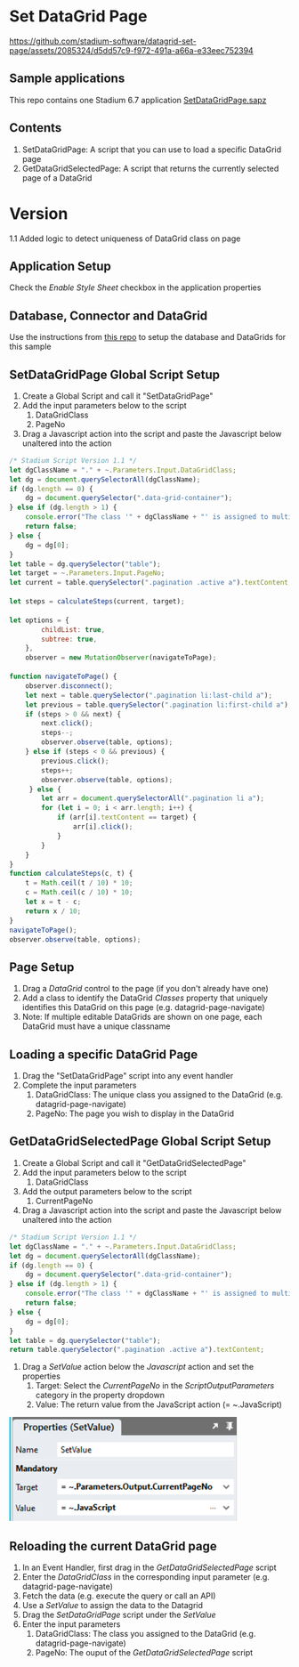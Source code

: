 # Set DataGrid Page

https://github.com/stadium-software/datagrid-set-page/assets/2085324/d5dd57c9-f972-491a-a66a-e33eec752394

## Sample applications
This repo contains one Stadium 6.7 application
[SetDataGridPage.sapz](Stadium6/SetDataGridPage.sapz?raw=true)

## Contents
1. SetDataGridPage: A script that you can use to load a specific DataGrid page
2. GetDataGridSelectedPage: A script that returns the currently selected page of a DataGrid

# Version 
1.1 Added logic to detect uniqueness of DataGrid class on page

## Application Setup
Check the *Enable Style Sheet* checkbox in the application properties

## Database, Connector and DataGrid

Use the instructions from [this repo](https://github.com/stadium-software/samples-database) to setup the database and DataGrids for this sample

## SetDataGridPage Global Script Setup

1. Create a Global Script and call it "SetDataGridPage"
2. Add the input parameters below to the script
   1. DataGridClass
   2. PageNo
3. Drag a Javascript action into the script and paste the Javascript below unaltered into the action
```javascript
/* Stadium Script Version 1.1 */
let dgClassName = "." + ~.Parameters.Input.DataGridClass;
let dg = document.querySelectorAll(dgClassName);
if (dg.length == 0) {
    dg = document.querySelector(".data-grid-container");
} else if (dg.length > 1) {
    console.error("The class '" + dgClassName + "' is assigned to multiple DataGrids. DataGrids using this script must have unique classnames");
    return false;
} else { 
    dg = dg[0];
}
let table = dg.querySelector("table");
let target = ~.Parameters.Input.PageNo;
let current = table.querySelector(".pagination .active a").textContent;

let steps = calculateSteps(current, target);

let options = {
        childList: true,
        subtree: true,
    },
    observer = new MutationObserver(navigateToPage);

function navigateToPage() {
    observer.disconnect();
    let next = table.querySelector(".pagination li:last-child a");
    let previous = table.querySelector(".pagination li:first-child a");
    if (steps > 0 && next) {
        next.click();
        steps--;
        observer.observe(table, options);
    } else if (steps < 0 && previous) {
        previous.click();
        steps++;
        observer.observe(table, options);
     } else {
        let arr = document.querySelectorAll(".pagination li a");
        for (let i = 0; i < arr.length; i++) {
            if (arr[i].textContent == target) {
                arr[i].click();
            }
        }
    }
}
function calculateSteps(c, t) {
    t = Math.ceil(t / 10) * 10;
    c = Math.ceil(c / 10) * 10;
    let x = t - c;
    return x / 10;
}
navigateToPage();
observer.observe(table, options);
```

## Page Setup

1. Drag a *DataGrid* control to the page (if you don't already have one)
2. Add a class to identify the DataGrid *Classes* property that uniquely identifies this DataGrid on this page (e.g. datagrid-page-navigate)
3. Note: If multiple editable DataGrids are shown on one page, each DataGrid must have a unique classname

## Loading a specific DataGrid Page

1. Drag the "SetDataGridPage" script into any event handler
2. Complete the input parameters
   1. DataGridClass: The unique class you assigned to the DataGrid (e.g. datagrid-page-navigate)
   2. PageNo: The page you wish to display in the DataGrid

## GetDataGridSelectedPage Global Script Setup

1. Create a Global Script and call it "GetDataGridSelectedPage"
2. Add the input parameters below to the script
   1. DataGridClass
3. Add the output parameters below to the script
   1. CurrentPageNo
4. Drag a Javascript action into the script and paste the Javascript below unaltered into the action
```javascript
/* Stadium Script Version 1.1 */
let dgClassName = "." + ~.Parameters.Input.DataGridClass;
let dg = document.querySelectorAll(dgClassName);
if (dg.length == 0) {
    dg = document.querySelector(".data-grid-container");
} else if (dg.length > 1) {
    console.error("The class '" + dgClassName + "' is assigned to multiple DataGrids. DataGrids using this script must have unique classnames");
    return false;
} else { 
    dg = dg[0];
}
let table = dg.querySelector("table");
return table.querySelector(".pagination .active a").textContent;
```
1. Drag a *SetValue* action below the *Javascript* action and set the properties
   1. Target: Select the *CurrentPageNo* in the *ScriptOutputParameters* category in the property dropdown
   2. Value: The return value from the JavaScript action (= ~.JavaScript)

![](images/GetDataGridSelectedPageSetValue.png)

## Reloading the current DataGrid page

1. In an Event Handler, first drag in the *GetDataGridSelectedPage* script
2. Enter the *DataGridClass* in the corresponding input parameter (e.g. datagrid-page-navigate)
3. Fetch the data (e.g. execute the query or call an API)
4. Use a *SetValue* to assign the data to the Datagrid
5. Drag the *SetDataGridPage* script under the *SetValue*
6. Enter the input parameters
   1. DataGridClass: The class you assigned to the DataGrid (e.g. datagrid-page-navigate)
   2. PageNo: The ouput of the *GetDataGridSelectedPage* script

